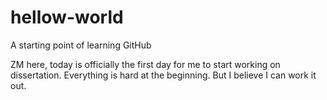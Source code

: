 # hellow-world
A starting point of learning GitHub

ZM here, today is officially the first day for me to start working on dissertation.
Everything is hard at the beginning. But I believe I can work it out.
